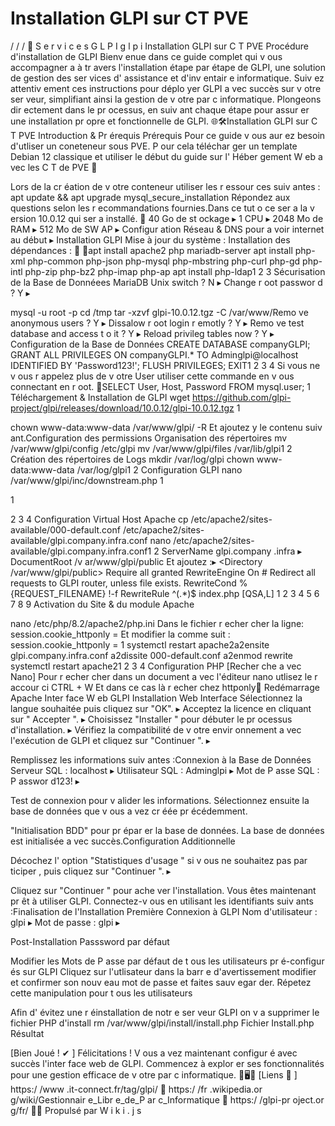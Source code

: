 # Installation GLPI sur CT PVE

/ / / 󰋜 S e r v i c e s G L P I g l p i
Installation GLPI sur C T PVE
Procédure d'installation de GLPI
Bienv enue dans ce guide complet qui v ous accompagner a à tr avers l'installation étape par étape de GLPI, une solution de gestion des ser vices d' assistance et
d'inv entair e informatique. Suiv ez attentiv ement ces instructions pour déplo yer GLPI a vec succès sur v otre ser veur, simplifiant ainsi la gestion de v otre par c
informatique.
Plongeons dir ectement dans le pr ocessus, en suiv ant chaque étape pour assur er une installation pr opre et fonctionnelle de GLPI. 🌐🛠Installation GLPI sur C T PVE
Introduction & Pr érequis
Prérequis
Pour ce guide v ous aur ez besoin d'utliser un coneteneur sous PVE. P our cela téléchar ger un template Debian 12 classique et utiliser le début du guide
sur l' Héber gement W eb a vec les C T de PVE 󰝗

Lors de la cr éation de v otre conteneur utiliser les r essour ces suiv antes :
apt update && apt upgrade
mysql_secure_installation
Répondez aux questions selon les r ecommandations fournies.Dans ce tut o ce ser a la v ersion 10.0.12 qui ser a installé. 󰋼
40 Go de st ockage ▸
1 CPU ▸
2048 Mo de RAM ▸
512 Mo de SW AP ▸
Configur ation Réseau & DNS pour a voir internet au début ▸
Installation GLPI
Mise à jour du système :
Installation des dépendances :
 apt install apache2 php mariadb-server
apt install php-xml php-common php-json php-mysql php-mbstring php-curl php-gd php-intl php-zip php-bz2 php-imap php-ap
apt install php-ldap1
2
3
Sécurisation de la Base de Donnéees MariaDB
Unix switch ? N ▸
Change r oot passwor d ? Y ▸

mysql -u root -p
cd /tmp
tar -xzvf glpi-10.0.12.tgz -C /var/www/Remo ve anonymous users ? Y ▸
Dissalow r oot login r emotly ? Y ▸
Remo ve test database and access t o it ? Y ▸
Reload privileg tables now ? Y ▸
Configuration de la Base de Données
CREATE DATABASE companyGLPI;
GRANT ALL PRIVILEGES ON companyGLPI.* TO Adminglpi@localhost IDENTIFIED BY 'Password123!';
FLUSH PRIVILEGES;
EXIT1
2
3
4
Si vous ne v ous r appelez plus de v otre User utiliser cette commande en v ous connectant en r oot.
󰝗SELECT User, Host, Password FROM mysql.user; 1
Téléchargement & Installation de GLPI
wget https://github.com/glpi-project/glpi/releases/download/10.0.12/glpi-10.0.12.tgz 1

chown www-data:www-data /var/www/glpi/ -R
Et ajoutez y le contenu suiv ant.Configuration des permissions
Organisation des répertoires
mv /var/www/glpi/config /etc/glpi
mv /var/www/glpi/files /var/lib/glpi1
2
Création des répertoires de Logs
mkdir /var/log/glpi
chown www-data:www-data /var/log/glpi1
2
Configuration GLPI
nano /var/www/glpi/inc/downstream.php 1
<?php
define('GLPI_CONFIG_DIR', '/etc/glpi/');
if (file_exists(GLPI_CONFIG_DIR . '/local_define.php')) {
    require_once GLPI_CONFIG_DIR . '/local_define.php';
}1
2
3
4
5
nano /etc/glpi/local_define.php 1

Modifier ensuite le contenu comme suit :
La fin de Balise Dir ectory doit êtr e placé juste au dessus de la dernièr e balise Vir tualHost.<?php
    define('GLPI_VAR_DIR', '/var/lib/glpi');
    define('GLPI_LOG_DIR', '/var/log/glpi');
?>1
2
3
4
Configuration Virtual Host Apache
cp /etc/apache2/sites-available/000-default.conf /etc/apache2/sites-available/glpi.company.infra.conf
nano /etc/apache2/sites-available/glpi.company.infra.conf1
2
ServerName glpi.company .infra ▸
DocumentRoot /v ar/www/glpi/public
Et ajoutez :▸
<Directory /var/www/glpi/public>
        Require all granted
        RewriteEngine On
        # Redirect all requests to GLPI router, unless file exists.
        RewriteCond %{REQUEST_FILENAME} !-f
        RewriteRule ^(.*)$ index.php [QSA,L]
</Directory>1
2
3
4
5
6
7
8
9
Activation du Site & du module Apache

nano /etc/php/8.2/apache2/php.ini
Dans le fichier r echer cher la ligne: session.cookie_httponly =
Et modifier la comme suit :
session.cookie_httponly = 1
systemctl restart apache2a2ensite glpi.company.infra.conf
a2dissite 000-default.conf
a2enmod rewrite
systemctl restart apache21
2
3
4
Configuration PHP
[Recher che a vec Nano]
Pour r echer cher dans un document a vec l'éditeur nano utlisez le r accour ci CTRL + W
Et dans ce cas là r echer chez httponly󰋼
Redémarrage Apache
Inter face W eb GLPI
Installation Web Interface
Sélectionnez la langue souhaitée puis cliquez sur "OK". ▸
Acceptez la licence en cliquant sur " Accepter ". ▸
Choisissez "Installer " pour débuter le pr ocessus d'installation. ▸
Vérifiez la compatibilité de v otre envir onnement a vec l'exécution de GLPI et cliquez sur "Continuer ". ▸









Remplissez les informations suiv antes :Connexion à la Base de Données
Serveur SQL : localhost ▸
Utilisateur SQL : Adminglpi ▸
Mot de P asse SQL : P asswor d123! ▸

Test de connexion pour v alider les informations. Sélectionnez ensuite la base de données que v ous a vez cr éée pr écédemment.



"Initialisation BDD" pour pr épar er la base de données.
La base de données est initialisée a vec succès.Configuration Additionnelle

Décochez l' option "Statistiques d'usage " si v ous ne souhaitez pas par ticiper , puis cliquez sur "Continuer ". ▸





Cliquez sur "Continuer " pour ache ver l'installation.
Vous êtes maintenant pr êt à utiliser GLPI. Connectez-v ous en utilisant les identifiants suiv ants :Finalisation de l'Installation
Première Connexion à GLPI
Nom d'utilisateur : glpi ▸
Mot de passe : glpi ▸





Post-Installation
Passsword par défaut

Modifier les Mots de P asse par défaut de t ous les utilisateurs pr é-configur és sur GLPI
Cliquez sur l'utlisateur dans la barr e d'avertissement modifier et confirmer son nouv eau mot de passe et faites sauv egar der.
Répetez cette manipulation pour t ous les utilisateurs


Afin d' évitez une r éinstallation de notr e ser veur GLPI on v a supprimer le fichier PHP d'install
rm /var/www/glpi/install/install.php
Fichier Install.php
Résultat

[Bien Joué ! ✔ ]
Félicitations ! V ous a vez maintenant configur é avec succès l'inter face web de GLPI. Commencez à explor er ses fonctionnalités pour une gestion
efficace de v otre par c informatique. 🚀🖥󰸞
[Liens 🔗 ]
https:/ /www .it-connect.fr/tag/glpi/ 󰏌
https:/ /fr .wikipedia.or g/wiki/Gestionnair e_Libr e_de_P ar c_Informatique 󰏌
https:/ /glpi-pr oject.or g/fr/ 󰏌󰋼
Propulsé par W i k i . j s


